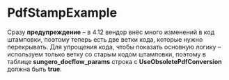 # PdfStampExample

Сразу **предупреждение** – в 4.12 вендор внёс много изменений в код штамповки, поэтому теперь есть две ветки кода, которые нужно перекрывать. Для упрощения кода, чтобы показать основную логику – используем только ветку со старым кодом штамповки, поэтому в таблице **sungero_docflow_params** строка с **UseObsoletePdfConversion** должна быть **true**.
